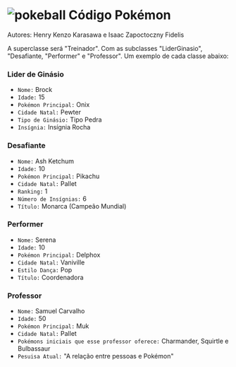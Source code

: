 # ![pokeball](https://i.imgur.com/e0ro2kU.png) Código Pokémon

Autores: Henry Kenzo Karasawa e Isaac Zapoctoczny Fidelis

A superclasse será "Treinador". Com as subclasses "LiderGinasio", "Desafiante, "Performer" e "Professor". Um exemplo de cada classe abaixo:

<h3>Lider de Ginásio</h3>

- `Nome:` Brock
- `Idade:` 15
- `Pokémon Principal:` Onix
- `Cidade Natal:` Pewter
- `Tipo de Ginásio:` Tipo Pedra
- `Insígnia:` Insígnia Rocha

<h3>Desafiante</h3>

- `Nome:` Ash Ketchum
- `Idade:` 10
- `Pokémon Principal:` Pikachu
- `Cidade Natal:` Pallet
- `Ranking:` 1
- `Número de Insígnias:` 6
- `Título:` Monarca (Campeão Mundial)

<h3>Performer</h3>

- `Nome:` Serena
- `Idade:` 10
- `Pokémon Principal:` Delphox
- `Cidade Natal:` Vaniville
- `Estilo Dança:` Pop
- `Título:` Coordenadora

<h3>Professor</h3>

- `Nome:` Samuel Carvalho
- `Idade:` 50
- `Pokémon Principal:` Muk
- `Cidade Natal:` Pallet
- `Pokémons iniciais que esse professor oferece:` Charmander, Squirtle e Bulbassaur
- `Pesuisa Atual:` "A relação entre pessoas e Pokémon"
